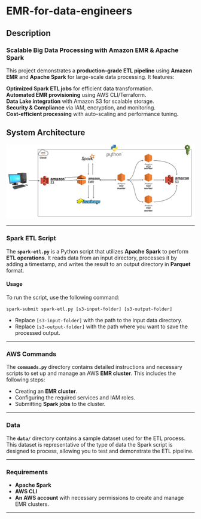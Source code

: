 # EMR-for-data-engineers

## Description
### **Scalable Big Data Processing with Amazon EMR & Apache Spark**  

This project demonstrates a **production-grade ETL pipeline** using **Amazon EMR** and **Apache Spark** for large-scale data processing. It features:  

 **Optimized Spark ETL jobs** for efficient data transformation.  
 **Automated EMR provisioning** using AWS CLI/Terraform.  
 **Data Lake integration** with Amazon S3 for scalable storage.  
 **Security & Compliance** via IAM, encryption, and monitoring.  
 **Cost-efficient processing** with auto-scaling and performance tuning.  

## System Architecture
![image alt](https://github.com/Vinay4348/EMR-for-data-engineers/blob/master/Architecture.png?raw=true)


---

### **Spark ETL Script**

The **`spark-etl.py`** is a Python script that utilizes **Apache Spark** to perform **ETL operations**. It reads data from an input directory, processes it by adding a timestamp, and writes the result to an output directory in **Parquet** format.

#### **Usage**

To run the script, use the following command:
```
spark-submit spark-etl.py [s3-input-folder] [s3-output-folder]
```
- Replace `[s3-input-folder]` with the path to the input data directory.
- Replace `[s3-output-folder]` with the path where you want to save the processed output.

---

### **AWS Commands**

The **`commands.py`** directory contains detailed instructions and necessary scripts to set up and manage an AWS **EMR cluster**. This includes the following steps:
- Creating an **EMR cluster**.
- Configuring the required services and IAM roles.
- Submitting **Spark jobs** to the cluster.

---

### **Data**

The **`data/`** directory contains a sample dataset used for the ETL process. This dataset is representative of the type of data the Spark script is designed to process, allowing you to test and demonstrate the ETL pipeline.

---

### **Requirements**
- **Apache Spark**
- **AWS CLI**
- **An AWS account** with necessary permissions to create and manage EMR clusters.

--- 

